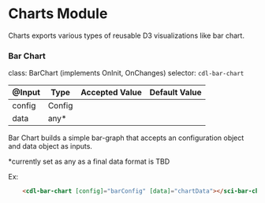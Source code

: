 # Charts Module

Charts exports various types of reusable D3 visualizations like bar chart.

### Bar Chart
class: BarChart (implements OnInit, OnChanges)
selector: `cdl-bar-chart`

| @Input       | Type                       | Accepted Value                 | Default Value |
| ---------    | -------------------------- | ------------------------------ | ------------- |
| config       | Config                   	|                                |           	 |
| data         | any*                       |                                |           	 |


Bar Chart builds a simple bar-graph that accepts an configuration object and data object as inputs.

*currently set as any as a final data format is TBD

Ex:
```html
    <cdl-bar-chart [config]="barConfig" [data]="chartData"></sci-bar-chart>
```
